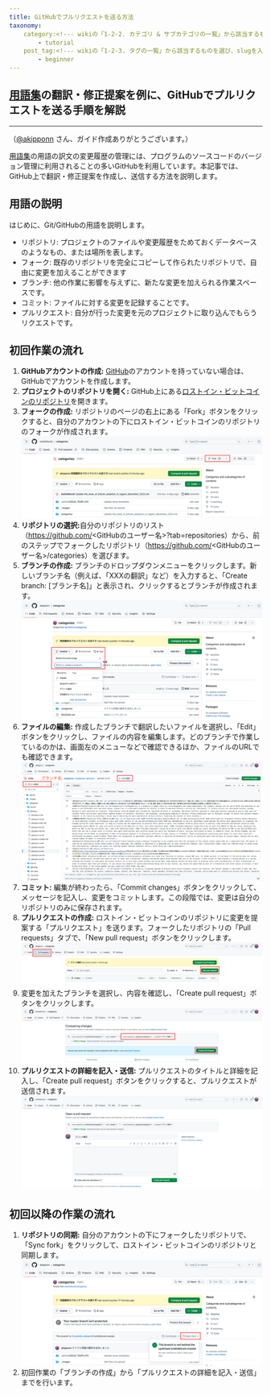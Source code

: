 ```yaml
---
title: GitHubでプルリクエストを送る方法
taxonomy:
    category:<!--- wikiの「1-2-2. カテゴリ & サブカテゴリの一覧」から該当するものを選び、slugを入力（複数選択可） --->
        - tutorial
    post_tag:<!--- wikiの「1-2-3. タグの一覧」から該当するものを選び、slugを入力（複数選択可） --->
        - beginner
---
```


## [用語集](https://lostinbitcoin.jp/glossary/glossary-index/)の翻訳・修正提案を例に、GitHubでプルリクエストを送る手順を解説
---
（[@akipponn](https://twitter.com/akipponn) さん、ガイド作成ありがとうございます。）

<!--- コンテンツの意図や要約文（省略可） --->
[用語集](https://lostinbitcoin.jp/glossary/glossary-index/)の用語の訳文の変更履歴の管理には、プログラムのソースコードのバージョン管理に利用されることの多いGitHubを利用しています。本記事では、GitHub上で翻訳・修正提案を作成し、送信する方法を説明します。

## 用語の説明
はじめに、Git/GitHubの用語を説明します。
- リポジトリ: プロジェクトのファイルや変更履歴をためておくデータベースのようなもの、または場所を表します。
- フォーク: 既存のリポジトリを完全にコピーして作られたリポジトリで、自由に変更を加えることができます
- ブランチ: 他の作業に影響を与えずに、新たな変更を加えられる作業スペースです。
- コミット: ファイルに対する変更を記録することです。
- プルリクエスト: 自分が行った変更を元のプロジェクトに取り込んでもらうリクエストです。

## 初回作業の流れ
1. <b>GitHubアカウントの作成:</b> [GitHub](https://github.com/)のアカウントを持っていない場合は、GitHubでアカウントを作成します。
1. <b>プロジェクトのリポジトリを開く:</b> GitHub上にある[ロストイン・ビットコインのリポジトリ]( https://github.com/lostinbitcoin/categories/)を開きます。
1. <b>フォークの作成:</b> リポジトリのページの右上にある「Fork」ボタンをクリックすると、自分のアカウントの下にロストイン・ビットコインのリポジトリのフォークが作成されます。
![](/_images/PR_how_to-fork.png)
1. <b>リポジトリの選択:</b>自分のリポジトリのリスト（https://github.com/<GitHubのユーザー名>?tab=repositories）から、前のステップでフォークしたリポジトリ（https://github.com/<GitHubのユーザー名>/categories）を選びます。
1. <b>ブランチの作成:</b> ブランチのドロップダウンメニューをクリックします。新しいブランチ名（例えば、「XXXの翻訳」など）を入力すると、「Create branch: [ブランチ名]」と表示され、クリックするとブランチが作成されます。![](/_images/PR_how_to-make_branch.png)
1. <b>ファイルの編集:</b> 作成したブランチで翻訳したいファイルを選択し、「Edit」ボタンをクリックし、ファイルの内容を編集します。どのブランチで作業しているのかは、画面左のメニューなどで確認できるほか、ファイルのURLでも確認できます。
![](/_images/PR_how_to-edit.png)
1. <b>コミット:</b> 編集が終わったら、「Commit changes」ボタンをクリックして、メッセージを記入し、変更をコミットします。この段階では、変更は自分のリポジトリのみに保存されます。
1. <b>プルリクエストの作成:</b> ロストイン・ビットコインのリポジトリに変更を提案する「プルリクエスト」を送ります。フォークしたリポジトリの「Pull requests」タブで、「New pull request」ボタンをクリックします。
![](/_images/PR_how_to-PR_01.png)
1. 変更を加えたブランチを選択し、内容を確認し、「Create pull request」ボタンをクリックします。
![](/_images/PR_how_to-PR_02.png)
1. <b>プルリクエストの詳細を記入・送信:</b> プルリクエストのタイトルと詳細を記入し、「Create pull request」ボタンをクリックすると、プルリクエストが送信されます。
![](/_images/PR_how_to-PR_03.png)

## 初回以降の作業の流れ
1. <b>リポジトリの同期:</b> 自分のアカウントの下にフォークしたリポジトリで、「Sync fork」をクリックして、ロストイン・ビットコインのリポジトリと同期します。
![](/_images/PR_how_to-sync.png)
1. 初回作業の「ブランチの作成」から「プルリクエストの詳細を記入・送信」までを行います。
